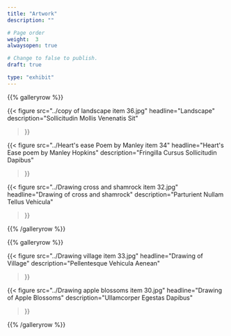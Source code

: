 ```yaml
---
title: "Artwork"
description: ""

# Page order
weight:  3
alwaysopen: true

# Change to false to publish.
draft: true

type: "exhibit"
---
```


{{% galleryrow %}}

{{< figure src="../copy of landscape item 36.jpg"
           headline="Landscape"
           description="Sollicitudin Mollis Venenatis Sit"
>}}

{{< figure src="../Heart's ease Poem by Manley item 34"
           headline="Heart's Ease poem by Manley Hopkins"
           description="Fringilla Cursus Sollicitudin Dapibus"
>}}

{{< figure src="../Drawing cross and shamrock item 32.jpg"
           headline="Drawing of cross and shamrock"
           description="Parturient Nullam Tellus Vehicula"
>}}

{{% /galleryrow %}}

{{% galleryrow %}}

{{< figure src="../Drawing village item 33.jpg"
           headline="Drawing of Village"
           description="Pellentesque Vehicula Aenean"
>}}

{{< figure src="../Drawing apple blossoms item 30.jpg"
           headline="Drawing of Apple Blossoms"
           description="Ullamcorper Egestas Dapibus"
>}}

{{% /galleryrow %}}
